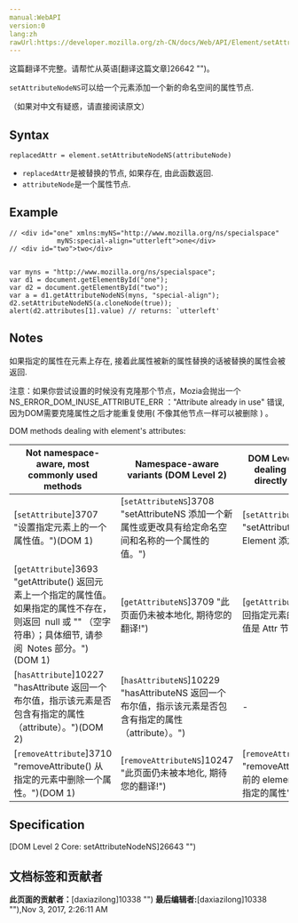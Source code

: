 ```yaml
---
manual:WebAPI
version:0
lang:zh
rawUrl:https://developer.mozilla.org/zh-CN/docs/Web/API/Element/setAttributeNodeNS
---
```




这篇翻译不完整。请帮忙从英语[翻译这篇文章]26642 "")。






`setAttributeNodeNS`可以给一个元素添加一个新的命名空间的属性节点.



（如果对中文有疑惑，请直接阅读原文）


## Syntax<a name="Syntax"></a>

```
replacedAttr = element.setAttributeNodeNS(attributeNode)
```

* `replacedAttr`是被替换的节点, 如果存在, 由此函数返回.
* `attributeNode`是一个属性节点.

## Example<a name="Example"></a>

```
// <div id="one" xmlns:myNS="http://www.mozilla.org/ns/specialspace" 
            myNS:special-align="utterleft">one</div> 
// <div id="two">two</div> 


var myns = "http://www.mozilla.org/ns/specialspace"; 
var d1 = document.getElementById("one"); 
var d2 = document.getElementById("two"); 
var a = d1.getAttributeNodeNS(myns, "special-align"); 
d2.setAttributeNodeNS(a.cloneNode(true));
alert(d2.attributes[1].value) // returns: `utterleft'
```

## Notes<a name="Notes"></a>


如果指定的属性在元素上存在, 接着此属性被新的属性替换的话被替换的属性会被返回.



注意：如果你尝试设置的时候没有克隆那个节点，Mozia会抛出一个NS_ERROR_DOM_INUSE_ATTRIBUTE_ERR ：&quot;Attribute already in use&quot; 错误, 因为DOM需要克隆属性之后才能重复使用( 不像其他节点一样可以被删除 ) 。



DOM methods dealing with element&#39;s attributes:


Not namespace-aware, most commonly used methods | Namespace-aware variants (DOM Level 2) | DOM Level 1 methods for dealing with`Attr`nodes directly (seldom used) | DOM Level 2 namespace-aware methods for dealing with`Attr`nodes directly (seldom used) 
 ---  |  ---  |  ---  |  ---  | 
[`setAttribute`]3707 "设置指定元素上的一个属性值。")(DOM 1) | [`setAttributeNS`]3708 "setAttributeNS 添加一个新属性或更改具有给定命名空间和名称的一个属性的值。") | [`setAttributeNode`]10260 "setAttributeNode() 为指定的 Element 添加属性节点.") | [`setAttributeNodeNS`]10262 "setAttributeNodeNS 可以给一个元素添加一个新的命名空间的属性节点.") 
[`getAttribute`]3693 "getAttribute() 返回元素上一个指定的属性值。如果指定的属性不存在，则返回  null 或 "" （空字符串）；具体细节, 请参阅  Notes 部分。")(DOM 1) | [`getAttributeNS`]3709 "此页面仍未被本地化, 期待您的翻译!") | [`getAttributeNode`]3694 "返回指定元素的指定属性， 返回值是 Attr 节点类型") | [`getAttributeNodeNS`]10220 "此页面仍未被本地化, 期待您的翻译!") 
[`hasAttribute`]10227 "hasAttribute 返回一个布尔值，指示该元素是否包含有指定的属性（attribute）。")(DOM 2) | [`hasAttributeNS`]10229 "hasAttributeNS 返回一个布尔值，指示该元素是否包含有指定的属性（attribute）。") | - | - 
[`removeAttribute`]3710 "removeAttribute() 从指定的元素中删除一个属性。")(DOM 1) | [`removeAttributeNS`]10247 "此页面仍未被本地化, 期待您的翻译!") | [`removeAttributeNode`]10249 "removeAttributeNode 从当前的 element(元素节点) 删除指定的属性") | - 


## Specification<a name="Specification"></a>


[DOM Level 2 Core: setAttributeNodeNS]26643 "")




## 文档标签和贡献者
**此页面的贡献者：**[daxiazilong]10338 "")
**最后编辑者:**[daxiazilong]10338 ""),<time>Nov 3, 2017, 2:26:11 AM</time>


